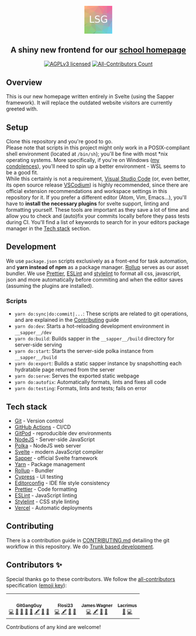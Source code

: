<p align="center"><img width=15% src="./.github/lsglogo.png"></p>
<h2 align="center">A shiny new frontend for our <a href="https://lsg.musin.de" target="_blank">school homepage</a></h2>
<p align="center">
  <a href="https://github.com/lsglab/frontend/"><img src="https://img.shields.io/github/license/lsglab/frontend?style=flat-square" alt='AGPLv3 licensed' /></a>
  <!-- ALL-CONTRIBUTORS-BADGE:START - Do not remove or modify this section -->
<a href='#contributors'><img src='https://img.shields.io/github/all-contributors/lsglab/frontend/master' alt='All-Contributors Count'></a>
<!-- ALL-CONTRIBUTORS-BADGE:END -->
</p>

## Overview

This is our new homepage written entirely in Svelte (using the Sapper framework). It will replace the outdated website visitors are currently greeted with.

## Setup

Clone this repository and you're good to go.  
Please note that scripts in this project might only work in a POSIX-compliant shell environment (located at `/bin/sh`); you'll be fine with most \*nix operating systems. More specifically, if you're on Windows ([m](https://tinyurl.com/nuub2bq)[y](https://tinyurl.com/y2emej63)[ ](https://tinyurl.com/y2lzznux)[c](https://tinyurl.com/y3v8vo5a)[o](https://tinyurl.com/y4qcfkw3)[n](https://tinyurl.com/y5gm9ysv)[d](https://tinyurl.com/y69uplwl)[o](https://tinyurl.com/yygc57ta)[l](https://tinyurl.com/yynoa7ql)[e](https://tinyurl.com/y3shavwn)[n](https://tinyurl.com/yxladmrj)[c](https://tinyurl.com/y3yxymqr)[e](https://tinyurl.com/y2c6alo5)[s](https://tinyurl.com/y5qtqr6p)), you'll need to spin up a better environment - WSL seems to be a good fit.  
While this certainly is not a requirement, [Visual Studio Code](https://code.visualstudio.com/) (or, even better, its open source release [VSCodium](https://vscodium.com/)) is highly recommended, since there are official extension recommendations and workspace settings in this repository for it. If you prefer a different editor (Atom, Vi*m*, Emacs...), you'll have to **install the necessary plugins** for svelte support, linting and formatting yourself. These tools are important as they save a lot of time and allow you to check and (auto)fix your commits locally before they pass tests during CI. You'll find a list of keywords to search for in your editors package manager in the [Tech stack](#tech-stack) section.

## Development

We use `package.json` scripts exclusively as a front-end for task automation, and **yarn instead of npm** as a package manager. [Rollup](https://rollupjs.org/) serves as our asset bundler. We use [Prettier](https://prettier.io/), [ESLint](https://eslint.org/) and [stylelint](https://stylelint.io/) to format all css, javascript, json and more automatically before commiting and when the editor saves (assuming the plugins are installed).

### Scripts

-   `yarn do:sync|do:commit|...`: These scripts are related to git operations, and are explained in the [Contributing](CONTRIBUTING.md) guide
-   `yarn do:dev`: Starts a hot-reloading development environment in `__sapper__/dev`
-   `yarn do:build`: Builds sapper in the `__sapper__/build` directory for server-side serving
-   `yarn do:start`: Starts the server-side polka instance from `__sapper__/build`
-   `yarn do:export`: Builds a static sapper instance by snapshotting each hydratable page returned from the server
-   `yarn do:serve`: Serves the exported static webpage
-   `yarn do:autofix`: Automatically formats, lints and fixes all code
-   `yarn do:testing`: Formats, lints and tests; fails on error

## Tech stack

-   [Git](https://git-scm.com/) - Version control
-   [GitHub Actions](https://github.com/features/actions) - CI/CD
-   [GitPod](https://www.gitpod.io/) - reproducible dev environments
-   [NodeJS](https://nodejs.org/en/) - Server-side JavaScript
-   [Polka](https://github.com/lukeed/polka) - NodeJS web server
-   [Svelte](https://svelte.dev/) - modern JavaScript compiler
-   [Sapper](https://sapper.svelte.dev/) - official Svelte framework
-   [Yarn](https://yarnpkg.com/) - Package management
-   [Rollup](https://rollupjs.org/) - Bundler
-   [Cypress](https://www.cypress.io/) - UI testing
-   [Editorconfig](https://editorconfig.org/) - IDE file style consistency
-   [Prettier](https://prettier.io/) - Code formatting
-   [ESLint](https://eslint.org/) - JavaScript linting
-   [Stylelint](https://stylelint.io/) - CSS style linting
-   [Vercel](https://vercel.com/) - Automatic deployments

## Contributing

There is a contribution guide in [CONTRIBUTING.md](CONTRIBUTING.md) detailing the git workflow in this repository. We do [Trunk based development](https://trunkbaseddevelopment.com/).

## Contributors ✨

Special thanks go to these contributors. We follow the [all-contributors](https://allcontributors.org/) specification ([emoji key](https://allcontributors.org/docs/en/emoji-key)):

<!-- ALL-CONTRIBUTORS-LIST:START - Do not remove or modify this section -->
<!-- prettier-ignore-start -->
<!-- markdownlint-disable -->
<table>
  <tr>
    <td align="center"><a href="https://github.com/GitGangGuy"><img src="https://avatars0.githubusercontent.com/u/50679178?v=4" width="100px;" alt=""/><br /><sub><b>GitGangGuy</b></sub></a><br /><a href="https://github.com/lsglab/frontend/commits?author=GitGangGuy" title="Code">💻</a> <a href="https://github.com/lsglab/frontend/issues?q=author%3AGitGangGuy" title="Bug reports">🐛</a> <a href="https://github.com/lsglab/frontend/commits?author=GitGangGuy" title="Documentation">📖</a> <a href="#projectManagement-GitGangGuy" title="Project Management">📆</a> <a href="#plugin-GitGangGuy" title="Plugin/utility libraries">🔌</a> <a href="#content-GitGangGuy" title="Content">🖋</a> <a href="#design-GitGangGuy" title="Design">🎨</a> <a href="#ideas-GitGangGuy" title="Ideas, Planning, & Feedback">🤔</a></td>
    <td align="center"><a href="https://github.com/Flosi23"><img src="https://avatars1.githubusercontent.com/u/56218180?v=4" width="100px;" alt=""/><br /><sub><b>Flosi23</b></sub></a><br /><a href="https://github.com/lsglab/frontend/commits?author=Flosi23" title="Code">💻</a> <a href="#content-Flosi23" title="Content">🖋</a> <a href="#design-Flosi23" title="Design">🎨</a> <a href="#ideas-Flosi23" title="Ideas, Planning, & Feedback">🤔</a></td>
    <td align="center"><a href="https://github.com/jamwag"><img src="https://avatars3.githubusercontent.com/u/42468118?v=4" width="100px;" alt=""/><br /><sub><b>James Wagner</b></sub></a><br /><a href="https://github.com/lsglab/frontend/commits?author=jamwag" title="Code">💻</a> <a href="#content-jamwag" title="Content">🖋</a> <a href="#design-jamwag" title="Design">🎨</a> <a href="#ideas-jamwag" title="Ideas, Planning, & Feedback">🤔</a></td>
    <td align="center"><a href="https://github.com/Lacrimus"><img src="https://avatars1.githubusercontent.com/u/55695243?v=4" width="100px;" alt=""/><br /><sub><b>Lacrimus</b></sub></a><br /><a href="#ideas-Lacrimus" title="Ideas, Planning, & Feedback">🤔</a> <a href="https://github.com/lsglab/frontend/commits?author=Lacrimus" title="Code">💻</a></td>
  </tr>
</table>

<!-- markdownlint-enable -->
<!-- prettier-ignore-end -->

<!-- ALL-CONTRIBUTORS-LIST:END -->

Contributions of any kind are welcome!
